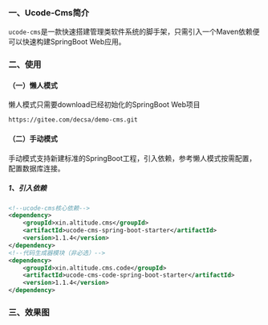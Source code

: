 ### 一、Ucode-Cms简介

`ucode-cms`是一款快速搭建管理类软件系统的脚手架，只需引入一个Maven依赖便可以快速构建SpringBoot Web应用。

### 二、使用

#### （一）懒人模式

懒人模式只需要download已经初始化的SpringBoot Web项目

```http
https://gitee.com/decsa/demo-cms.git
```

#### （二）手动模式

手动模式支持新建标准的SpringBoot工程，引入依赖，参考懒人模式按需配置，配置数据库连接。

##### 1、引入依赖

```xml
<!--ucode-cms核心依赖-->
<dependency>
    <groupId>xin.altitude.cms</groupId>
    <artifactId>ucode-cms-spring-boot-starter</artifactId>
    <version>1.1.4</version>
</dependency>
<!--代码生成器模块（非必选）-->
<dependency>
    <groupId>xin.altitude.cms.code</groupId>
    <artifactId>ucode-cms-code-spring-boot-starter</artifactId>
    <version>1.1.4</version>
</dependency>
```

### 三、效果图

